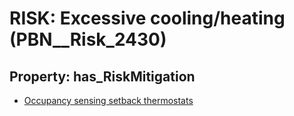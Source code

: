 # RISK: __Excessive cooling/heating__ (PBN__Risk_2430)

## Property: has_RiskMitigation

* [Occupancy sensing setback thermostats](PBN__Mitigation_89)

